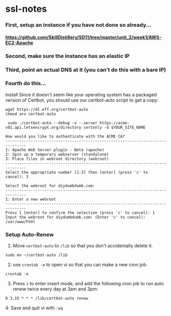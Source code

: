 # ssl-notes

### First, setup an instance if you have not done so already...

#### https://github.com/SkillDistillery/SD11/tree/master/unit_2/week1/AWS-EC2-Apache

### Second, make sure the instance has an elastic IP

### Third, point an actual DNS at it (you can't do this with a bare IP)


### Fourth do this...

Install
Since it doesn't seem like your operating system has a packaged version of Certbot, you should use our certbot-auto script to get a copy:

```
wget https://dl.eff.org/certbot-auto
chmod a+x certbot-auto
```

```
 sudo ./certbot-auto --debug -v --server https://acme-v01.api.letsencrypt.org/directory certonly -d $YOUR_SITE_NAME
```

```
How would you like to authenticate with the ACME CA?
-------------------------------------------------------------------------------
1: Apache Web Server plugin - Beta (apache)
2: Spin up a temporary webserver (standalone)
3: Place files in webroot directory (webroot)
-------------------------------------------------------------------------------
Select the appropriate number [1-3] then [enter] (press 'c' to cancel): 3
```

```
Select the webroot for diydumbdumb.com:
-------------------------------------------------------------------------------
1: Enter a new webroot
-------------------------------------------------------------------------------
Press 1 [enter] to confirm the selection (press 'c' to cancel): 1
Input the webroot for diydumbdumb.com: (Enter 'c' to cancel): /var/www/html
```

### Setup Auto-Renew

1. Move `certbot-auto` to `/lib` so that you don't accidentally delete it.

```
sudo mv ~/certbot-auto /lib
```

2. use `crontab -e` to open vi so that you can make a new cron job

```
crontab -e
```

3. Press `i` to enter insert mode, and add the following cron job to run auto renew twice every day at 3am and 3pm:

```
0 3,15 * * * /lib/certbot-auto renew
```

4: Save and quit vi with `:wq`


